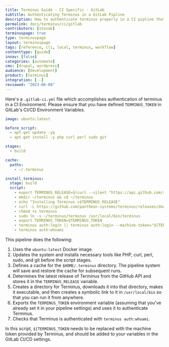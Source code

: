 ```yaml
---
title: Terminus Guide - CI Specific - GitLab
subtitle: Authenticating Terminus in a GitLab Pipline
description: How to authenticate terminus properly in a CI pipline that avoids errors from authenticating too many times.
permalink: docs/terminus/ci/gitlab
contributors: [stovak]
terminuspage: true
type: terminuspage
layout: terminuspage
tags: [reference, cli, local, terminus, workflow]
contenttype: [guide]
innav: [false]
categories: [automate]
cms: [drupal, wordpress]
audience: [development]
product: [terminus]
integration: [--]
reviewed: "2023-06-08"
---
```


Here's a `.gitlab-ci.yml` file which accomplishes authentication of terminus in a CI Environment. Please ensure that you have defined `TERMINUS_TOKEN` in GitLab's CI/CD Environment Variables.

```yaml
image: ubuntu:latest

before_script:
  - apt-get update -yq
  - apt-get install -y php curl perl sudo git

stages:
  - build

cache:
  paths:
    - ~/.terminus

install_terminus:
  stage: build
  script:
    - export TERMINUS_RELEASE=$(curl --silent "https://api.github.com/repos/pantheon-systems/terminus/releases/latest" | perl -nle'print $& while m#"tag_name": "\K[^"]*#g')
    - mkdir ~/terminus && cd ~/terminus
    - echo "Installing Terminus v$TERMINUS_RELEASE"
    - curl -L https://github.com/pantheon-systems/terminus/releases/download/$TERMINUS_RELEASE/terminus.phar --output terminus
    - chmod +x terminus
    - sudo ln -s ~/terminus/terminus /usr/local/bin/terminus
    - export TERMINUS_TOKEN=$TERMINUS_TOKEN
    - terminus auth:login || terminus auth:login --machine-token="${TERMINUS_TOKEN}"
    - terminus auth:whoami
```

This pipeline does the following:

1. Uses the `ubuntu:latest` Docker image.
2. Updates the system and installs necessary tools like PHP, curl, perl, sudo, and git before the script stages.
3. Defines a cache for the `$HOME/.terminus` directory. The pipeline system will save and restore the cache for subsequent runs.
4. Determines the latest release of Terminus from the GitHub API and stores it in the `TERMINUS_RELEASE` variable.
5. Creates a directory for Terminus, downloads it into that directory, makes it executable, and then creates a symbolic link to it in `/usr/local/bin` so that you can run it from anywhere.
6. Exports the `TERMINUS_TOKEN` environment variable (assuming that you've already set it in your pipeline settings) and uses it to authenticate Terminus.
7. Checks that Terminus is authenticated with `terminus auth:whoami`.

In this script, `${TERMINUS_TOKEN` needs to be replaced with the machine token provided by Terminus, and should be added to your variables in the GitLab CI/CD settings.

